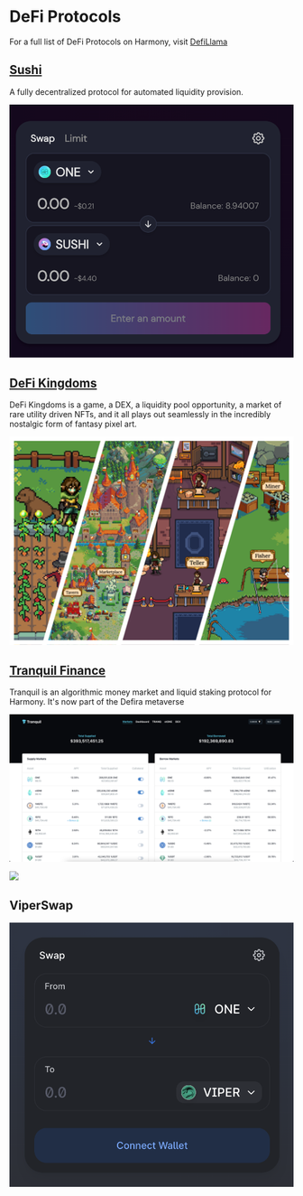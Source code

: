 # DeFi Protocols

For a full list of DeFi Protocols on Harmony, visit [DefiLlama](https://defillama.com/chain/Harmony)

## [Sushi](https://defillama.com/protocol/sushiswap)

A fully decentralized protocol for automated liquidity provision.

![](<../../../.gitbook/assets/image (292) (1).png>)

## [DeFi Kingdoms](https://defillama.com/protocol/defi-kingdoms)

DeFi Kingdoms is a game, a DEX, a liquidity pool opportunity, a market of rare utility driven NFTs, and it all plays out seamlessly in the incredibly nostalgic form of fantasy pixel art.

![](<../../../.gitbook/assets/image (291).png>)

## [Tranquil Finance](https://defillama.com/protocol/tranquil-finance)

Tranquil is an algorithmic money market and liquid staking protocol for Harmony. It's now part of the Defira metaverse

![](<../../../.gitbook/assets/image (18) (1).png>)

![](<../../../.gitbook/assets/image (60) (2).png>)

## ViperSwap

![](<../../../.gitbook/assets/image (27) (2).png>)

